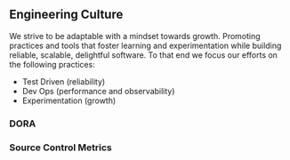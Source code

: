 ## Engineering Culture
We strive to be adaptable with a mindset towards growth. 
Promoting practices and tools that foster learning and experimentation while building reliable, scalable, delightful software. 
To that end we focus our efforts on the following practices:

* Test Driven  (reliability)
* Dev Ops (performance and observability)
* Experimentation (growth)

### DORA

### Source Control Metrics


